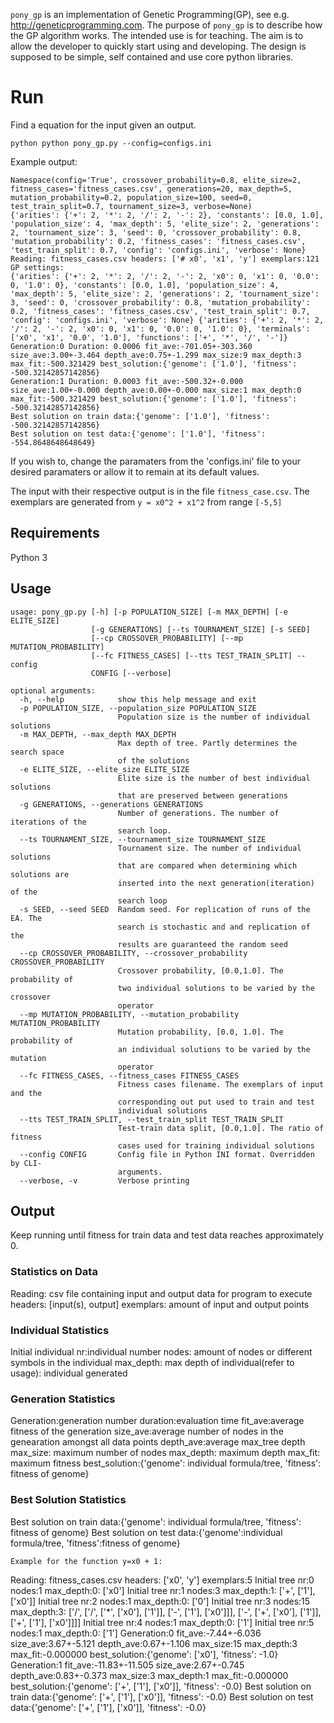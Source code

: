 `pony_gp` is an implementation of Genetic Programming(GP), see e.g.
<http://geneticprogramming.com>. The purpose of `pony_gp` is to describe how
the GP algorithm works. The intended use is for teaching. The aim is to allow
the developer to quickly start using and developing. The design is supposed
to be simple, self contained and use core python libraries.

# Run

Find a equation for the input given an output.

```python python pony_gp.py --config=configs.ini ``` 

Example output:
```
Namespace(config='True', crossover_probability=0.8, elite_size=2, fitness_cases='fitness_cases.csv', generations=20, max_depth=5, mutation_probability=0.2, population_size=100, seed=0, test_train_split=0.7, tournament_size=3, verbose=None)
{'arities': {'+': 2, '*': 2, '/': 2, '-': 2}, 'constants': [0.0, 1.0], 'population_size': 4, 'max_depth': 5, 'elite_size': 2, 'generations': 2, 'tournament_size': 3, 'seed': 0, 'crossover_probability': 0.8, 'mutation_probability': 0.2, 'fitness_cases': 'fitness_cases.csv', 'test_train_split': 0.7, 'config': 'configs.ini', 'verbose': None}
Reading: fitness_cases.csv headers: ['# x0', 'x1', 'y'] exemplars:121
GP settings:
{'arities': {'+': 2, '*': 2, '/': 2, '-': 2, 'x0': 0, 'x1': 0, '0.0': 0, '1.0': 0}, 'constants': [0.0, 1.0], 'population_size': 4, 'max_depth': 5, 'elite_size': 2, 'generations': 2, 'tournament_size': 3, 'seed': 0, 'crossover_probability': 0.8, 'mutation_probability': 0.2, 'fitness_cases': 'fitness_cases.csv', 'test_train_split': 0.7, 'config': 'configs.ini', 'verbose': None} {'arities': {'+': 2, '*': 2, '/': 2, '-': 2, 'x0': 0, 'x1': 0, '0.0': 0, '1.0': 0}, 'terminals': ['x0', 'x1', '0.0', '1.0'], 'functions': ['+', '*', '/', '-']}
Generation:0 Duration: 0.0006 fit_ave:-701.05+-303.360 size_ave:3.00+-3.464 depth_ave:0.75+-1.299 max_size:9 max_depth:3 max_fit:-500.321429 best_solution:{'genome': ['1.0'], 'fitness': -500.32142857142856}
Generation:1 Duration: 0.0003 fit_ave:-500.32+-0.000 size_ave:1.00+-0.000 depth_ave:0.00+-0.000 max_size:1 max_depth:0 max_fit:-500.321429 best_solution:{'genome': ['1.0'], 'fitness': -500.32142857142856}
Best solution on train data:{'genome': ['1.0'], 'fitness': -500.32142857142856}
Best solution on test data:{'genome': ['1.0'], 'fitness': -554.8648648648649}
```

If you wish to,
change the paramaters from the 'configs.ini' file to your desired
paramaters or allow it to remain at its default values.

The input with their respective output is in the file `fitness_case.csv`. The
exemplars are generated from `y = x0^2 + x1^2` from range `[-5,5]`

## Requirements

Python 3

## Usage

```
usage: pony_gp.py [-h] [-p POPULATION_SIZE] [-m MAX_DEPTH] [-e ELITE_SIZE]
                  [-g GENERATIONS] [--ts TOURNAMENT_SIZE] [-s SEED]
                  [--cp CROSSOVER_PROBABILITY] [--mp MUTATION_PROBABILITY]
                  [--fc FITNESS_CASES] [--tts TEST_TRAIN_SPLIT] --config
                  CONFIG [--verbose]

optional arguments:
  -h, --help            show this help message and exit
  -p POPULATION_SIZE, --population_size POPULATION_SIZE
                        Population size is the number of individual solutions
  -m MAX_DEPTH, --max_depth MAX_DEPTH
                        Max depth of tree. Partly determines the search space
                        of the solutions
  -e ELITE_SIZE, --elite_size ELITE_SIZE
                        Elite size is the number of best individual solutions
                        that are preserved between generations
  -g GENERATIONS, --generations GENERATIONS
                        Number of generations. The number of iterations of the
                        search loop.
  --ts TOURNAMENT_SIZE, --tournament_size TOURNAMENT_SIZE
                        Tournament size. The number of individual solutions
                        that are compared when determining which solutions are
                        inserted into the next generation(iteration) of the
                        search loop
  -s SEED, --seed SEED  Random seed. For replication of runs of the EA. The
                        search is stochastic and and replication of the
                        results are guaranteed the random seed
  --cp CROSSOVER_PROBABILITY, --crossover_probability CROSSOVER_PROBABILITY
                        Crossover probability, [0.0,1.0]. The probability of
                        two individual solutions to be varied by the crossover
                        operator
  --mp MUTATION_PROBABILITY, --mutation_probability MUTATION_PROBABILITY
                        Mutation probability, [0.0, 1.0]. The probability of
                        an individual solutions to be varied by the mutation
                        operator
  --fc FITNESS_CASES, --fitness_cases FITNESS_CASES
                        Fitness cases filename. The exemplars of input and the
                        corresponding out put used to train and test
                        individual solutions
  --tts TEST_TRAIN_SPLIT, --test_train_split TEST_TRAIN_SPLIT
                        Test-train data split, [0.0,1.0]. The ratio of fitness
                        cases used for training individual solutions
  --config CONFIG       Config file in Python INI format. Overridden by CLI-
                        arguments.
  --verbose, -v         Verbose printing
```

## Output
Keep running until fitness for train data and test data reaches approximately 0.

### Statistics on Data
Reading: csv file containing input and output data for program to execute
         headers: [input(s), output] exemplars: amount of input and output points

### Individual Statistics
Initial individual nr:individual number nodes: amount of nodes or different symbols in the individual
max_depth: max depth of individual(refer to usage): individual generated

### Generation Statistics
Generation:generation number duration:evaluation time fit_ave:average fitness of the generation
           size_ave:average number of nodes in the genearation amongst all data points
           depth_ave:average max_tree depth max_size: maximum number of nodes
           max_depth: maximum depth max_fit: maximum fitness
           best_solution:{'genome': individual formula/tree, 'fitness': fitness of genome}

### Best Solution Statistics
Best solution on train data:{'genome': individual formula/tree, 'fitness': fitness of genome}
Best solution on test data:{'genome':individual formula/tree, 'fitness':fitness of genome}

```
Example for the function y=x0 + 1:
```
Reading: fitness_cases.csv headers: ['x0', 'y'] exemplars:5
Initial tree nr:0 nodes:1 max_depth:0: ['x0']
Initial tree nr:1 nodes:3 max_depth:1: ['+', ['1'], ['x0']]
Initial tree nr:2 nodes:1 max_depth:0: ['0']
Initial tree nr:3 nodes:15 max_depth:3: ['/', ['/', ['*', ['x0'], ['1']], ['-', ['1'], ['x0']]], ['-', ['+', ['x0'], ['1']], ['+', ['1'], ['x0']]]]
Initial tree nr:4 nodes:1 max_depth:0: ['1']
Initial tree nr:5 nodes:1 max_depth:0: ['1']
Generation:0 fit_ave:-7.44+-6.036 size_ave:3.67+-5.121 depth_ave:0.67+-1.106 max_size:15 max_depth:3 max_fit:-0.000000 best_solution:{'genome': ['x0'], 'fitness': -1.0}
Generation:1 fit_ave:-11.83+-11.505 size_ave:2.67+-0.745 depth_ave:0.83+-0.373 max_size:3 max_depth:1 max_fit:-0.000000 best_solution:{'genome': ['+', ['1'], ['x0']], 'fitness': -0.0}
Best solution on train data:{'genome': ['+', ['1'], ['x0']], 'fitness': -0.0}
Best solution on test data:{'genome': ['+', ['1'], ['x0']], 'fitness': -0.0}
```


